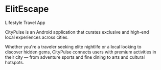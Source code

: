 # ElitEscape
Lifestyle Travel App 

CityPulse is an Android application that curates exclusive and 
high-end local experiences across cities.

Whether you're a traveler seeking elite nightlife or a local looking to discover hidden gems,
CityPulse connects users with premium activities in their city — from adventure sports and 
fine dining to arts and cultural hotspots.


